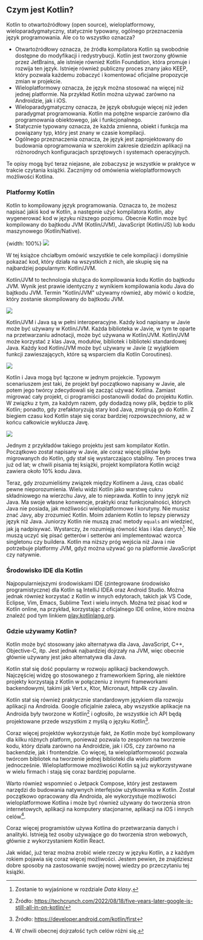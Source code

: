 ## Czym jest Kotlin?

Kotlin to otwartoźródłowy (open source), wieloplatformowy, wieloparadygmatyczny, statycznie typowany, ogólnego przeznaczenia język programowania. Ale co to wszystko oznacza?
* Otwartoźródłowy oznacza, że źródła kompilatora Kotlin są swobodnie dostępne do modyfikacji i redystrybucji. Kotlin jest tworzony głównie przez JetBrains, ale istnieje również Kotlin Foundation, która promuje i rozwija ten język. Istnieje również publiczny proces znany jako KEEP, który pozwala każdemu zobaczyć i komentować oficjalne propozycje zmian w projekcie.
* Wieloplatformowy oznacza, że język można stosować na więcej niż jednej platformie. Na przykład Kotlin można używać zarówno na Androidzie, jak i iOS.
* Wieloparadygmatyczny oznacza, że język obsługuje więcej niż jeden paradygmat programowania. Kotlin ma potężne wsparcie zarówno dla programowania obiektowego, jak i funkcjonalnego.
* Statycznie typowany oznacza, że każda zmienna, obiekt i funkcja ma powiązany typ, który jest znany w czasie kompilacji.
* Ogólnego przeznaczenia oznacza, że język jest zaprojektowany do budowania oprogramowania w szerokim zakresie dziedzin aplikacji na różnorodnych konfiguracjach sprzętowych i systemach operacyjnych.

Te opisy mogą być teraz niejasne, ale zobaczysz je wszystkie w praktyce w trakcie czytania książki. Zacznijmy od omówienia wieloplatformowych możliwości Kotlina.

### Platformy Kotlin

Kotlin to kompilowany język programowania. Oznacza to, że możesz napisać jakiś kod w Kotlin, a następnie użyć kompilatora Kotlin, aby wygenerować kod w języku niższego poziomu. Obecnie Kotlin może być kompilowany do bajtkodu JVM (Kotlin/JVM), JavaScript (Kotlin/JS) lub kodu maszynowego (Kotlin/Native).

{width: 100%}
![](kotlin_compile_results.png)

W tej książce chciałbym omówić wszystkie te cele kompilacji i domyślnie pokazać kod, który działa na wszystkich z nich, ale skupię się na najbardziej popularnym: Kotlin/JVM.

Kotlin/JVM to technologia służąca do kompilowania kodu Kotlin do bajtkodu JVM. Wynik jest prawie identyczny z wynikiem kompilowania kodu Java do bajtkodu JVM. Termin "Kotlin/JVM" używamy również, aby mówić o kodzie, który zostanie skompilowany do bajtkodu JVM.

![](Kotlin_Java_compile.png)

Kotlin/JVM i Java są w pełni interoperacyjne. Każdy kod napisany w Javie może być używany w Kotlin/JVM. Każda biblioteka w Javie, w tym te oparte na przetwarzaniu adnotacji, może być używana w Kotlin/JVM. Kotlin/JVM może korzystać z klas Java, modułów, bibliotek i biblioteki standardowej Java. Każdy kod Kotlin/JVM może być używany w Javie (z wyjątkiem funkcji zawieszających, które są wsparciem dla Kotlin Coroutines).

![](Java_interoperability.png)

Kotlin i Java mogą być łączone w jednym projekcie. Typowym scenariuszem jest taki, że projekt był początkowo napisany w Javie, ale potem jego twórcy zdecydowali się zacząć używać Kotlina. Zamiast migrować cały projekt, ci programiści postanowili dodać do projektu Kotlin. W związku z tym, za każdym razem, gdy dodadzą nowy plik, będzie to plik Kotlin; ponadto, gdy zrefaktoryzują stary kod Java, zmigrują go do Kotlin. Z biegiem czasu kod Kotlin staje się coraz bardziej rozpowszechniony, aż w końcu całkowicie wyklucza Javę.

![](mix_Kotlin_Java.png)

Jednym z przykładów takiego projektu jest sam kompilator Kotlin. Początkowo został napisany w Javie, ale coraz więcej plików było migrowanych do Kotlin, gdy stał się wystarczająco stabilny. Ten proces trwa już od lat; w chwili pisania tej książki, projekt kompilatora Kotlin wciąż zawiera około 10% kodu Java.

Teraz, gdy zrozumieliśmy związek między Kotlinem a Javą, czas obalić pewne nieporozumienia. Wielu widzi Kotlin jako warstwę cukru składniowego na wierzchu Javy, ale to nieprawda. Kotlin to inny język niż Java. Ma swoje własne konwencje, praktyki oraz funkcjonalności, których Java nie posiada, jak możliwości wieloplatformowe i korutyny. Nie musisz znać Javy, aby zrozumieć Kotlin. Moim zdaniem Kotlin to lepszy pierwszy język niż Java. Juniorzy Kotlin nie muszą znać metody `equals` ani wiedzieć, jak ją nadpisywać. Wystarczy, że rozumieją równość klas i klas danych[^01_4]. Nie muszą uczyć się pisać getterów i setterów ani implementować wzorca singletonu czy buildera. Kotlin ma niższy próg wejścia niż Java i nie potrzebuje platformy JVM, gdyż można używać go na platformie JavaScript czy natywnie.

### Środowisko IDE dla Kotlin

Najpopularniejszymi środowiskami IDE (zintegrowane środowisko programistyczne) dla Kotlin są IntelliJ IDEA oraz Android Studio. Można jednak również korzystać z Kotlin w innych edytorach, takich jak VS Code, Eclipse, Vim, Emacs, Sublime Text i wielu innych. Można też pisać kod w Kotlin online, na przykład, korzystając z oficjalnego IDE online, które można znaleźć pod tym linkiem [play.kotlinlang.org](https://play.kotlinlang.org/).

### Gdzie używamy Kotlin?

Kotlin może być stosowany jako alternatywa dla Java, JavaScript, C++, Objective-C, itp. Jest jednak najbardziej dojrzały na JVM, więc obecnie głównie używany jest jako alternatywa dla Java.

Kotlin stał się dość popularny w rozwoju aplikacji backendowych. Najczęściej widzę go stosowanego z frameworkiem Spring, ale niektóre projekty korzystają z Kotlin w połączeniu z innymi frameworkami backendowymi, takimi jak Vert.x, Ktor, Micronaut, http4k czy Javalin.

Kotlin stał się również praktycznie standardowym językiem dla rozwoju aplikacji na Androida. Google oficjalnie zaleca, aby wszystkie aplikacje na Androida były tworzone w Kotlin[^01_1] i ogłosiło, że wszystkie ich API będą projektowane przede wszystkim z myślą o języku Kotlin[^01_2].

Coraz więcej projektów wykorzystuje fakt, że Kotlin może być kompilowany dla kilku różnych platform, ponieważ pozwala to zespołom na tworzenie kodu, który działa zarówno na Androidzie, jak i iOS, czy zarówno na backendzie, jak i frontendzie. Co więcej, ta wieloplatformowość pozwala twórcom bibliotek na tworzenie jednej biblioteki dla wielu platform jednocześnie. Wieloplatformowe możliwości Kotlin są już wykorzystywane w wielu firmach i stają się coraz bardziej popularne.

Warto również wspomnieć o Jetpack Compose, który jest zestawem narzędzi do budowania natywnych interfejsów użytkownika w Kotlin. Został początkowo opracowany dla Androida, ale wykorzystuje możliwości wieloplatformowe Kotlina i może być również używany do tworzenia stron internetowych, aplikacji na komputery stacjonarne, aplikacji na iOS i innych celów[^01_3].

Coraz więcej programistów używa Kotlina do przetwarzania danych i analityki. Istnieją też osoby używające go do tworzenia stron webowych, głównie z wykorzystaniem Kotlin React.

Jak widać, już teraz można zrobić wiele rzeczy w języku Kotlin, a z każdym rokiem pojawia się coraz więcej możliwości. Jestem pewien, że znajdziesz dobre sposoby na zastosowanie swojej nowej wiedzy po przeczytaniu tej książki.

[^01_1]: Źródło: https://techcrunch.com/2022/08/18/five-years-later-google-is-still-all-in-on-kotlin/
[^01_2]: Źródło: https://developer.android.com/kotlin/first
[^01_3]: W chwili obecnej dojrzałość tych celów różni się.
[^01_4]: Zostanie to wyjaśnione w rozdziale *Data klasy*.
